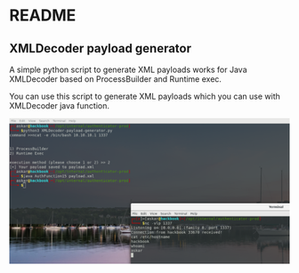 # README
XMLDecoder payload generator
----------------------------

A simple python script to generate XML payloads works for Java XMLDecoder based on ProcessBuilder and Runtime exec.

You can use this script to generate XML payloads which you can use with XMLDecoder java function.

![](Java-XMLDecoder.png)